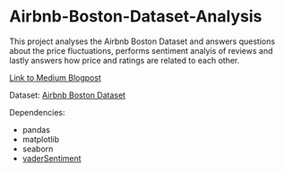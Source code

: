 # Airbnb-Boston-Dataset-Analysis

This project analyses the Airbnb Boston Dataset and answers questions about the price fluctuations, performs sentiment analyis of reviews and lastly answers how price and ratings are related to each other.

[Link to Medium Blogpost](https://medium.com/@anujsaraswat/sentiment-analysis-of-airbnb-boston-listing-reviews-2278cda320d4)

Dataset:
[Airbnb Boston Dataset](https://www.kaggle.com/airbnb/boston)

Dependencies:

* pandas
* matplotlib
* seaborn
* [vaderSentiment](https://github.com/cjhutto/vaderSentiment)
